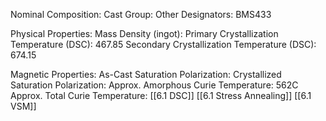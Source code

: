 Nominal Composition: 
Cast Group: 
Other Designators:  BMS433
 
Physical Properties:
Mass Density (ingot): 
 Primary Crystallization Temperature (DSC): 467.85
Secondary Crystallization Temperature (DSC): 674.15

Magnetic Properties:
As-Cast Saturation Polarization: 
Crystallized Saturation Polarization: 
Approx. Amorphous Curie Temperature: 562C
Approx. Total Curie Temperature: 
 [[6.1 DSC]]
 [[6.1 Stress Annealing]]
 [[6.1 VSM]]
 